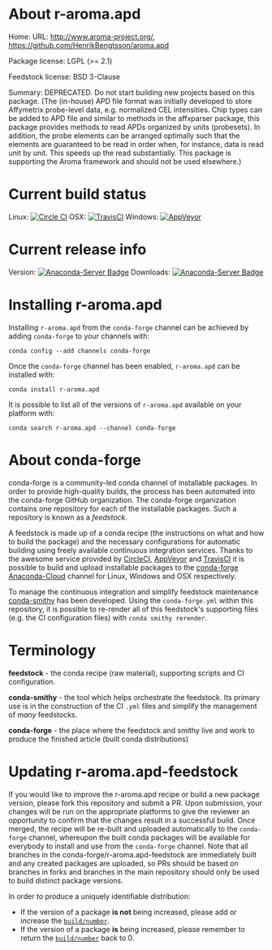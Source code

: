 About r-aroma.apd
=================

Home: URL: http://www.aroma-project.org/, https://github.com/HenrikBengtsson/aroma.apd

Package license: LGPL (>= 2.1)

Feedstock license: BSD 3-Clause

Summary: DEPRECATED. Do not start building new projects based on this package. (The (in-house) APD file format was initially developed to store Affymetrix probe-level data, e.g. normalized CEL intensities.  Chip types can be added to APD file and similar to methods in the affxparser package, this package provides methods to read APDs organized by units (probesets).  In addition, the probe elements can be arranged optimally such that the elements are guaranteed to be read in order when, for instance, data is read unit by unit.  This speeds up the read substantially.  This package is supporting the Aroma framework and should not be used elsewhere.)



Current build status
====================

Linux: [![Circle CI](https://circleci.com/gh/conda-forge/r-aroma.apd-feedstock.svg?style=shield)](https://circleci.com/gh/conda-forge/r-aroma.apd-feedstock)
OSX: [![TravisCI](https://travis-ci.org/conda-forge/r-aroma.apd-feedstock.svg?branch=master)](https://travis-ci.org/conda-forge/r-aroma.apd-feedstock)
Windows: [![AppVeyor](https://ci.appveyor.com/api/projects/status/github/conda-forge/r-aroma.apd-feedstock?svg=True)](https://ci.appveyor.com/project/conda-forge/r-aroma-apd-feedstock/branch/master)

Current release info
====================
Version: [![Anaconda-Server Badge](https://anaconda.org/conda-forge/r-aroma.apd/badges/version.svg)](https://anaconda.org/conda-forge/r-aroma.apd)
Downloads: [![Anaconda-Server Badge](https://anaconda.org/conda-forge/r-aroma.apd/badges/downloads.svg)](https://anaconda.org/conda-forge/r-aroma.apd)

Installing r-aroma.apd
======================

Installing `r-aroma.apd` from the `conda-forge` channel can be achieved by adding `conda-forge` to your channels with:

```
conda config --add channels conda-forge
```

Once the `conda-forge` channel has been enabled, `r-aroma.apd` can be installed with:

```
conda install r-aroma.apd
```

It is possible to list all of the versions of `r-aroma.apd` available on your platform with:

```
conda search r-aroma.apd --channel conda-forge
```


About conda-forge
=================

conda-forge is a community-led conda channel of installable packages.
In order to provide high-quality builds, the process has been automated into the
conda-forge GitHub organization. The conda-forge organization contains one repository
for each of the installable packages. Such a repository is known as a *feedstock*.

A feedstock is made up of a conda recipe (the instructions on what and how to build
the package) and the necessary configurations for automatic building using freely
available continuous integration services. Thanks to the awesome service provided by
[CircleCI](https://circleci.com/), [AppVeyor](http://www.appveyor.com/)
and [TravisCI](https://travis-ci.org/) it is possible to build and upload installable
packages to the [conda-forge](https://anaconda.org/conda-forge)
[Anaconda-Cloud](http://docs.anaconda.org/) channel for Linux, Windows and OSX respectively.

To manage the continuous integration and simplify feedstock maintenance
[conda-smithy](http://github.com/conda-forge/conda-smithy) has been developed.
Using the ``conda-forge.yml`` within this repository, it is possible to re-render all of
this feedstock's supporting files (e.g. the CI configuration files) with ``conda smithy rerender``.


Terminology
===========

**feedstock** - the conda recipe (raw material), supporting scripts and CI configuration.

**conda-smithy** - the tool which helps orchestrate the feedstock.
                   Its primary use is in the construction of the CI ``.yml`` files
                   and simplify the management of *many* feedstocks.

**conda-forge** - the place where the feedstock and smithy live and work to
                  produce the finished article (built conda distributions)


Updating r-aroma.apd-feedstock
==============================

If you would like to improve the r-aroma.apd recipe or build a new
package version, please fork this repository and submit a PR. Upon submission,
your changes will be run on the appropriate platforms to give the reviewer an
opportunity to confirm that the changes result in a successful build. Once
merged, the recipe will be re-built and uploaded automatically to the
`conda-forge` channel, whereupon the built conda packages will be available for
everybody to install and use from the `conda-forge` channel.
Note that all branches in the conda-forge/r-aroma.apd-feedstock are
immediately built and any created packages are uploaded, so PRs should be based
on branches in forks and branches in the main repository should only be used to
build distinct package versions.

In order to produce a uniquely identifiable distribution:
 * If the version of a package **is not** being increased, please add or increase
   the [``build/number``](http://conda.pydata.org/docs/building/meta-yaml.html#build-number-and-string).
 * If the version of a package **is** being increased, please remember to return
   the [``build/number``](http://conda.pydata.org/docs/building/meta-yaml.html#build-number-and-string)
   back to 0.
